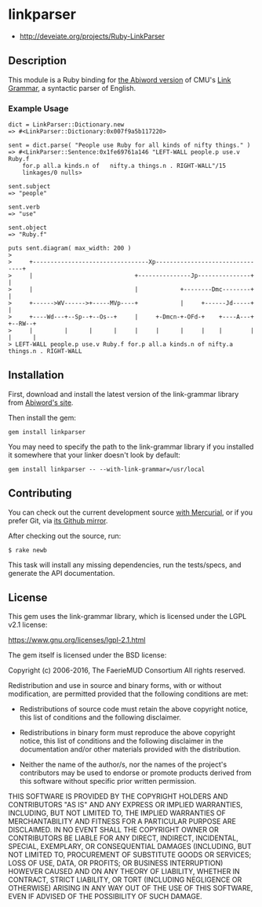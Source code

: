 # linkparser

* http://deveiate.org/projects/Ruby-LinkParser

## Description

This module is a Ruby binding for
[the Abiword version](http://www.abisource.com/projects/link-grammar/) of CMU's
[Link Grammar](http://www.link.cs.cmu.edu/link/), a syntactic parser of English.


### Example Usage

    dict = LinkParser::Dictionary.new
    => #<LinkParser::Dictionary:0x007f9a5b117220>

    sent = dict.parse( "People use Ruby for all kinds of nifty things." )
    => #<LinkParser::Sentence:0x1fe69761a146 "LEFT-WALL people.p use.v Ruby.f
        for.p all.a kinds.n of   nifty.a things.n . RIGHT-WALL"/15
        linkages/0 nulls>

    sent.subject
    => "people"

    sent.verb
    => "use"

    sent.object
    => "Ruby.f"

    puts sent.diagram( max_width: 200 )
    >
    >     +---------------------------------Xp--------------------------------+
    >     |                             +---------------Jp---------------+    |
    >     |                             |            +--------Dmc--------+    |
    >     +------>WV------>+-----MVp----+            |     +------Jd-----+    |
    >     +----Wd---+--Sp--+--Os--+     |     +-Dmcn-+-OFd-+    +----A---+    +--RW--+
    >     |         |      |      |     |     |      |     |    |        |    |      |
    > LEFT-WALL people.p use.v Ruby.f for.p all.a kinds.n of nifty.a things.n . RIGHT-WALL


## Installation

First, download and install the latest version of the link-grammar
library from
[Abiword's site](http://www.abisource.com/projects/link-grammar/#download).

Then install the gem:

    gem install linkparser

You may need to specify the path to the link-grammar library if you
installed it somewhere that your linker doesn't look by default:

    gem install linkparser -- --with-link-grammar=/usr/local


## Contributing

You can check out the current development source
[with Mercurial](http://repo.deveiate.org/LinkParser),
or if you prefer Git, via
[its Github mirror](http://github.com/ged/linkparser).

After checking out the source, run:

	$ rake newb

This task will install any missing dependencies, run the tests/specs,
and generate the API documentation.


## License

This gem uses the link-grammar library, which is licensed under the
LGPL v2.1 license:

https://www.gnu.org/licenses/lgpl-2.1.html

The gem itself is licensed under the BSD license:

Copyright (c) 2006-2016, The FaerieMUD Consortium
All rights reserved.

Redistribution and use in source and binary forms, with or without
modification, are permitted provided that the following conditions are met:

* Redistributions of source code must retain the above copyright notice,
  this list of conditions and the following disclaimer.

* Redistributions in binary form must reproduce the above copyright notice,
  this list of conditions and the following disclaimer in the documentation
  and/or other materials provided with the distribution.

* Neither the name of the author/s, nor the names of the project's
  contributors may be used to endorse or promote products derived from this
  software without specific prior written permission.

THIS SOFTWARE IS PROVIDED BY THE COPYRIGHT HOLDERS AND CONTRIBUTORS "AS IS"
AND ANY EXPRESS OR IMPLIED WARRANTIES, INCLUDING, BUT NOT LIMITED TO, THE
IMPLIED WARRANTIES OF MERCHANTABILITY AND FITNESS FOR A PARTICULAR PURPOSE ARE
DISCLAIMED. IN NO EVENT SHALL THE COPYRIGHT OWNER OR CONTRIBUTORS BE LIABLE
FOR ANY DIRECT, INDIRECT, INCIDENTAL, SPECIAL, EXEMPLARY, OR CONSEQUENTIAL
DAMAGES (INCLUDING, BUT NOT LIMITED TO, PROCUREMENT OF SUBSTITUTE GOODS OR
SERVICES; LOSS OF USE, DATA, OR PROFITS; OR BUSINESS INTERRUPTION) HOWEVER
CAUSED AND ON ANY THEORY OF LIABILITY, WHETHER IN CONTRACT, STRICT LIABILITY,
OR TORT (INCLUDING NEGLIGENCE OR OTHERWISE) ARISING IN ANY WAY OUT OF THE USE
OF THIS SOFTWARE, EVEN IF ADVISED OF THE POSSIBILITY OF SUCH DAMAGE.

